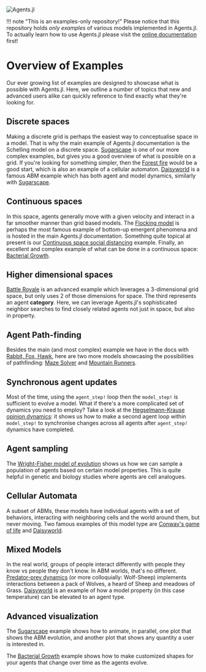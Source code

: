 ![Agents.jl](https://github.com/JuliaDynamics/JuliaDynamics/blob/master/videos/agents/agents3_logo.gif?raw=true)

!!! note "This is an examples-only repository!"
    Please notice that this repository holds _only examples_ of various models implemented in Agents.jl. To actually learn how to use Agents.jl please visit the [online documentation](https://juliadynamics.github.io/Agents.jl/stable/) first!

# Overview of Examples

Our ever growing list of examples are designed to showcase what is possible with
Agents.jl. Here, we outline a number of topics that new and advanced users alike can
quickly reference to find exactly what they're looking for.

## Discrete spaces
Making a discrete grid is perhaps the easiest way to conceptualise space in a model.
That is why the main example of Agents.jl documentation is the Schelling model on a discrete space.
[Sugarscape](@ref) is one of our more complex examples, but gives you a good overview
of what is possible on a grid. If you're looking for something simpler, then the
[Forest fire](@ref) would be a good start, which is also an example of a cellular automaton.
[Daisyworld](@ref) is a famous ABM example which has both agent and model dynamics, similarly with [Sugarscape](@ref).

## Continuous spaces
In this space, agents generally move with a given velocity
and interact in a far smoother manner than grid based models. 
The [Flocking model](https://juliadynamics.github.io/Agents.jl/stable/examples/flock/)
is perhaps the most famous example of bottom-up emergent phenomena and is hosted in the main Agents.jl documentation. Something quite
topical at present is our
[Continuous space social distancing](@ref) example.
Finally, an excellent and complex example of what can be done in a continuous space:
[Bacterial Growth](@ref).

## Higher dimensional spaces

[Battle Royale](@ref) is an advanced example which leverages a 3-dimensional
grid space, but only uses 2 of those dimensions for space. The third represents an
agent **category**. Here, we can leverage Agents.jl's sophisticated neighbor searches
to find closely related agents not just in space, but also in property.

## Agent Path-finding
Besides the main (and most complex) example we have in the docs with [Rabbit, Fox, Hawk](https://juliadynamics.github.io/Agents.jl/stable/examples/rabbit_fox_hawk/), here are two more models showcasing the possibilities of pathfinding:
[Maze Solver](@ref) and [Mountain Runners](@ref).

## Synchronous agent updates

Most of the time, using the `agent_step!` loop then the `model_step!` is
sufficient to evolve a model. What if there's a more complicated set of dynamics you need
to employ? Take a look at the [Hegselmann-Krause opinion dynamics](@ref):
it shows us how to make a second agent loop within `model_step!` to synchronise changes
across all agents after `agent_step!` dynamics have completed.

## Agent sampling

The [Wright-Fisher model of evolution](@ref) shows us how we can sample a population of
agents based on certain model properties. This is quite helpful in genetic and biology
studies where agents are cell analogues.

## Cellular Automata

A subset of ABMs, these models have individual agents with a set of behaviors,
interacting with neighboring cells and the world around them, but never moving.
Two famous examples of this model type are [Conway's game of life](@ref) and
[Daisyworld](@ref).

## Mixed Models

In the real world, groups of people interact differently with people they know vs people
they don't know. In ABM worlds, that's no different.
[Predator-prey dynamics](@ref) (or more colloquially: Wolf-Sheep) implements
interactions between a pack of Wolves, a heard of Sheep and meadows of Grass.
[Daisyworld](@ref) is an example of how a model property (in this case temperature) can
be elevated to an agent type.

## Advanced visualization
The [Sugarscape](@ref) example shows how to animate, in parallel, one plot that shows the ABM evolution, and another plot that shows any quantity a user is interested in.

The [Bacterial Growth](@ref) example shows how to make customized shapes for your agents that change over time as the agents evolve.